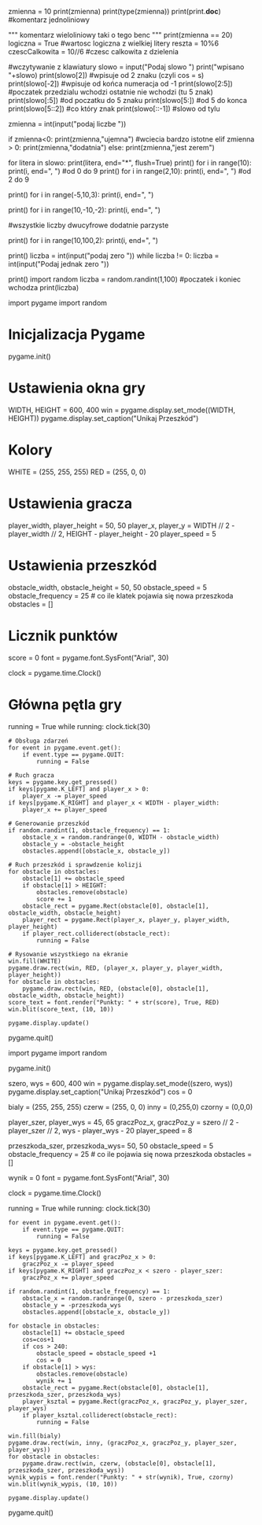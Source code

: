 zmienna = 10
print(zmienna)
print(type(zmienna))
print(print.__doc__)
#komentarz jednoliniowy

"""
komentarz wieloliniowy
taki o tego benc
"""
print(zmienna == 20)
logiczna = True #wartosc logiczna z wielkiej litery
reszta = 10%6
czescCalkowita = 10//6 #czesc calkowita z dzielenia

#wczytywanie z klawiatury
slowo = input("Podaj slowo ")
print("wpisano "+slowo)
print(slowo[2]) #wpisuje od 2 znaku (czyli cos = s)
print(slowo[-2]) #wpisuje od końca numeracja od -1
print(slowo[2:5]) #poczatek przedzialu wchodzi ostatnie nie wchodzi (tu 5 znak)
print(slowo[:5]) #od poczatku do 5 znaku
print(slowo[5:]) #od 5 do konca
print(slowo[5::2]) #co który znak
print(slowo[::-1]) #slowo od tylu

zmienna = int(input("podaj liczbe "))

if zmienna<0:
    print(zmienna,"ujemna") #wciecia bardzo istotne
elif zmienna > 0:
    print(zmienna,"dodatnia")
else:
    print(zmienna,"jest zerem")

for litera in slowo:
    print(litera, end="*", flush=True)
print()
for i in range(10):
    print(i, end=", ") #od 0 do 9
print()
for i in range(2,10):
    print(i, end=", ") #od 2 do 9

print()
for i in range(-5,10,3):
    print(i, end=", ")

print()
for i in range(10,-10,-2):
    print(i, end=", ")


#wszystkie liczby dwucyfrowe dodatnie parzyste

print()
for i in range(10,100,2):
    print(i, end=", ")


print()
liczba = int(input("podaj zero "))
while liczba != 0:
    liczba = int(input("Podaj jednak zero "))

print()
import random
liczba = random.randint(1,100) #poczatek i koniec wchodza
print(liczba)






import pygame
import random

# Inicjalizacja Pygame
pygame.init()

# Ustawienia okna gry
WIDTH, HEIGHT = 600, 400
win = pygame.display.set_mode((WIDTH, HEIGHT))
pygame.display.set_caption("Unikaj Przeszkód")

# Kolory
WHITE = (255, 255, 255)
RED = (255, 0, 0)

# Ustawienia gracza
player_width, player_height = 50, 50
player_x, player_y = WIDTH // 2 - player_width // 2, HEIGHT - player_height - 20
player_speed = 5

# Ustawienia przeszkód
obstacle_width, obstacle_height = 50, 50
obstacle_speed = 5
obstacle_frequency = 25  # co ile klatek pojawia się nowa przeszkoda
obstacles = []

# Licznik punktów
score = 0
font = pygame.font.SysFont("Arial", 30)

clock = pygame.time.Clock()

# Główna pętla gry
running = True
while running:
    clock.tick(30)
    
    # Obsługa zdarzeń
    for event in pygame.event.get():
        if event.type == pygame.QUIT:
            running = False

    # Ruch gracza
    keys = pygame.key.get_pressed()
    if keys[pygame.K_LEFT] and player_x > 0:
        player_x -= player_speed
    if keys[pygame.K_RIGHT] and player_x < WIDTH - player_width:
        player_x += player_speed

    # Generowanie przeszkód
    if random.randint(1, obstacle_frequency) == 1:
        obstacle_x = random.randrange(0, WIDTH - obstacle_width)
        obstacle_y = -obstacle_height
        obstacles.append([obstacle_x, obstacle_y])

    # Ruch przeszkód i sprawdzenie kolizji
    for obstacle in obstacles:
        obstacle[1] += obstacle_speed
        if obstacle[1] > HEIGHT:
            obstacles.remove(obstacle)
            score += 1
        obstacle_rect = pygame.Rect(obstacle[0], obstacle[1], obstacle_width, obstacle_height)
        player_rect = pygame.Rect(player_x, player_y, player_width, player_height)
        if player_rect.colliderect(obstacle_rect):
            running = False

    # Rysowanie wszystkiego na ekranie
    win.fill(WHITE)
    pygame.draw.rect(win, RED, (player_x, player_y, player_width, player_height))
    for obstacle in obstacles:
        pygame.draw.rect(win, RED, (obstacle[0], obstacle[1], obstacle_width, obstacle_height))
    score_text = font.render("Punkty: " + str(score), True, RED)
    win.blit(score_text, (10, 10))

    pygame.display.update()

pygame.quit()





import pygame
import random

pygame.init()

szero, wys = 600, 400
win = pygame.display.set_mode((szero, wys))
pygame.display.set_caption("Unikaj Przeszkód")
cos = 0

bialy = (255, 255, 255)
czerw = (255, 0, 0)
inny = (0,255,0)
czorny = (0,0,0)

player_szer, player_wys = 45, 65
graczPoz_x, graczPoz_y = szero // 2 - player_szer // 2, wys - player_wys - 20
player_speed = 8

przeszkoda_szer, przeszkoda_wys= 50, 50
obstacle_speed = 5
obstacle_frequency = 25  # co ile pojawia się nowa przeszkoda
obstacles = []

wynik = 0
font = pygame.font.SysFont("Arial", 30)

clock = pygame.time.Clock()

running = True
while running:
    clock.tick(30)

    for event in pygame.event.get():
        if event.type == pygame.QUIT:
            running = False

    keys = pygame.key.get_pressed()
    if keys[pygame.K_LEFT] and graczPoz_x > 0:
        graczPoz_x -= player_speed
    if keys[pygame.K_RIGHT] and graczPoz_x < szero - player_szer:
        graczPoz_x += player_speed

    if random.randint(1, obstacle_frequency) == 1:
        obstacle_x = random.randrange(0, szero - przeszkoda_szer)
        obstacle_y = -przeszkoda_wys
        obstacles.append([obstacle_x, obstacle_y])

    for obstacle in obstacles:
        obstacle[1] += obstacle_speed
        cos=cos+1
        if cos > 240:
            obstacle_speed = obstacle_speed +1
            cos = 0
        if obstacle[1] > wys:
            obstacles.remove(obstacle)
            wynik += 1
        obstacle_rect = pygame.Rect(obstacle[0], obstacle[1], przeszkoda_szer, przeszkoda_wys)
        player_ksztal = pygame.Rect(graczPoz_x, graczPoz_y, player_szer, player_wys)
        if player_ksztal.colliderect(obstacle_rect):
            running = False

    win.fill(bialy)
    pygame.draw.rect(win, inny, (graczPoz_x, graczPoz_y, player_szer, player_wys))
    for obstacle in obstacles:
        pygame.draw.rect(win, czerw, (obstacle[0], obstacle[1], przeszkoda_szer, przeszkoda_wys))
    wynik_wypis = font.render("Punkty: " + str(wynik), True, czorny)
    win.blit(wynik_wypis, (10, 10))

    pygame.display.update()

pygame.quit()
